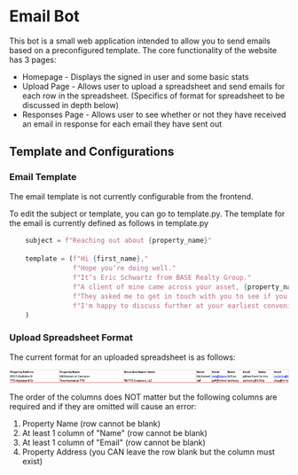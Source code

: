 # Email Bot

This bot is a small web application intended to allow you to send emails based on a preconfigured template. 
The core functionality of the website has 3 pages:
- Homepage - Displays the signed in user and some basic stats
- Upload Page - Allows user to upload a spreadsheet and send emails for each row in the spreadsheet. (Specifics of format for spreadsheet to be discussed in depth below)
- Responses Page - Allows user to see whether or not they have received an email in response for each email they have sent out

## Template and Configurations

### Email Template
The email template is not currently configurable from the frontend. 

To edit the subject or template, you can go to template.py. The template for the email is currently defined as follows in template.py

```python
    subject = f"Reaching out about {property_name}"

    template = (f"Hi {first_name},"
                f"Hope you’re doing well."
                f"It’s Eric Schwartz from BASE Realty Group."
                f"A client of mine came across your asset, {property_name}."
                f"They asked me to get in touch with you to see if you would entertain an offer on it."
                f"I'm happy to discuss further at your earliest convenience."
    )
```

### Upload Spreadsheet Format
The current format for an uploaded spreadsheet is as follows:

![img.png](spreadsheet_example.png)

The order of the columns does NOT matter but the following columns are required
and if they are omitted will cause an error:
1. Property Name (row cannot be blank)
2. At least 1 column of "Name" (row cannot be blank)
3. At least 1 column of "Email" (row cannot be blank)
4. Property Address (you CAN leave the row blank but the column must exist)


